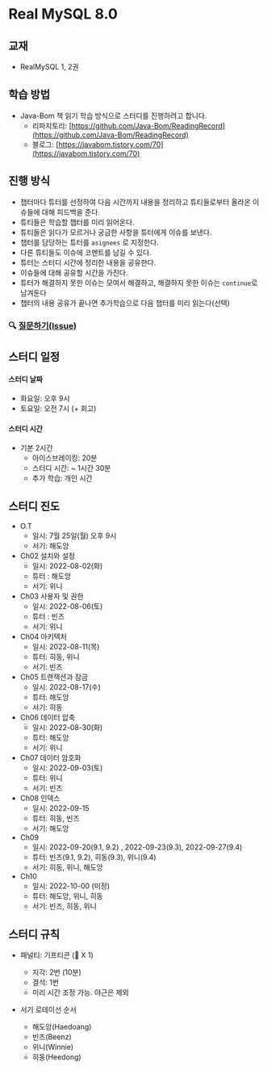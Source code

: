 # Real MySQL 8.0

## 교재

- RealMySQL 1, 2권

## 학습 방법

- Java-Bom 책 읽기 학습 방식으로 스터디를 진행하려고 합니다.
    - 리파지토리: [https://github.com/Java-Bom/ReadingRecord](https://github.com/Java-Bom/ReadingRecord)
    - 블로그:  [https://javabom.tistory.com/70](https://javabom.tistory.com/70)

## 진행 방식

- 챕터마다 튜터를 선정하여 다음 시간까지 내용을 정리하고 튜티들로부터 올라온 이슈들에 대해 피드백을 준다.
- 튜티들은 학습할 챕터를 미리 읽어온다.
- 튜티들은 읽다가 모르거나 궁금한 사항을 튜터에게 이슈를 보낸다.
- 챕터를 담당하는 튜터를 `asignees` 로 지정한다.
- 다른 튜티들도 이슈에 코멘트를 남길 수 있다.
- 튜터는 스터디 시간에 정리한 내용을 공유한다.
- 이슈들에 대해 공유할 시간을 가진다.
- 튜터가 해결하지 못한 이슈는 모여서 해결하고, 해결하지 못한 이슈는 `continue`로 남겨둔다
- 챕터의 내용 공유가 끝나면 추가학습으로 다음 챕터를 미리 읽는다(선택)

### 🔍 [질문하기(Issue)](https://github.com/Growing-Up-Together/ReadingRecord/issues/new?asignees=&labels=Real+MySQL+8.0&projects=Real+MySQL+8.0&title=%5B0%EC%9E%A5%5D%20%EC%A7%88%EB%AC%B8%20%EC%A0%9C%EB%AA%A9&body=%3E%20p.%ED%8E%98%EC%9D%B4%EC%A7%80%20%EC%A7%88%EB%AC%B8%20%EB%82%B4%EC%9A%A9)

## 스터디 일정

#### 스터디 날짜

- 화요일: 오후 9시
- 토요일: 오전 7시 (+ 회고)

#### 스터디 시간 
- 기본 2시간
  - 아이스브레이킹: 20분
  - 스터디 시간: ~ 1시간 30분
  - 추가 학습: 개인 시간

## 스터디 진도

- O.T
    - 일시: 7월 25일(월) 오후 9시
    - 서기: 해도앙
- Ch02 설치와 설정
    - 일시: 2022-08-02(화)
    - 튜터 : 해도앙
    - 서기: 위니
- Ch03 사용자 및 권한
    - 일시: 2022-08-06(토)
    - 튜터 : 빈즈
    - 서기: 위니
- Ch04 아키텍처
    - 일시: 2022-08-11(목)
    - 튜터: 히동, 위니
    - 서기: 빈즈
- Ch05 트랜잭션과 잠금
    - 일시: 2022-08-17(수)
    - 튜터: 해도앙
    - 서기: 히동
- Ch06 데이터 압축
  - 일시: 2022-08-30(화)
  - 튜터: 해도앙
  - 서기: 위니
- Ch07 데이터 암호화
  - 일시: 2022-09-03(토)
  - 튜터: 위니
  - 서기: 빈즈
- Ch08 인덱스
  - 일시: 2022-09-15
  - 튜터: 히동, 빈즈
  - 서기: 해도앙
- Ch09
  - 일시: 2022-09-20(9.1, 9.2) , 2022-09-23(9.3), 2022-09-27(9.4)
  - 튜터: 빈즈(9.1, 9.2), 히동(9.3), 위니(9.4)
  - 서기: 히동, 위니, 해도앙 
- Ch10
  - 일시: 2022-10-00 (미정)
  - 튜터: 해도앙, 위니, 히동
  - 서기: 빈즈, 히동, 위니

## 스터디 규칙

- 패널티: 기프티콘 (🥤 X 1)
  - 지각: 2번 (10분)
  - 결석: 1번
  - 미리 시간 조정 가능. 야근은 제외

- 서기 로테이선 순서
  - 해도앙(Haedoang)
  - 빈즈(Beenz)
  - 위니(Winnie)
  - 히동(Heedong)
